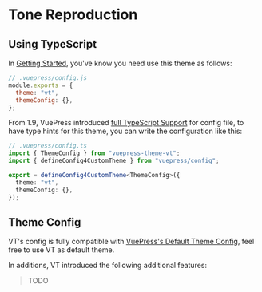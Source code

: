 # Tone Reproduction

## Using TypeScript

In [Getting Started](./getting-started.md), you've know you need use this theme as follows:

```js
// .vuepress/config.js
module.exports = {
  theme: "vt",
  themeConfig: {},
};
```

From 1.9, VuePress introduced [full TypeScript Support](https://github.com/vuejs/vuepress/releases/tag/v1.9.0) for config file, to have type hints for this theme, you can write the configuration like this:

```ts
// .vuepress/config.ts
import { ThemeConfig } from "vuepress-theme-vt";
import { defineConfig4CustomTheme } from "vuepress/config";

export = defineConfig4CustomTheme<ThemeConfig>({
  theme: "vt",
  themeConfig: {},
});
```

## Theme Config

VT's config is fully compatible with [VuePress's Default Theme Config](https://vuepress.vuejs.org/theme/default-theme-config.html), feel free to use VT as default theme.

In additions, VT introduced the following additional features:

> TODO
